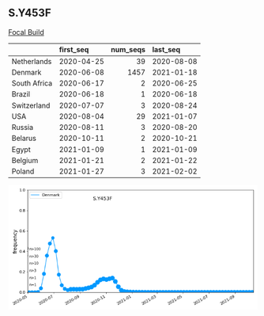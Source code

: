 

## S.Y453F
[Focal Build](https://nextstrain.org/groups/neherlab/ncov/S.Y453F?c=gt-S_453&f_region=Europe)

|              | first_seq   |   num_seqs | last_seq   |
|:-------------|:------------|-----------:|:-----------|
| Netherlands  | 2020-04-25  |         39 | 2020-08-08 |
| Denmark      | 2020-06-08  |       1457 | 2021-01-18 |
| South Africa | 2020-06-17  |          2 | 2020-06-25 |
| Brazil       | 2020-06-18  |          1 | 2020-06-18 |
| Switzerland  | 2020-07-07  |          3 | 2020-08-24 |
| USA          | 2020-08-04  |         29 | 2021-01-07 |
| Russia       | 2020-08-11  |          3 | 2020-08-20 |
| Belarus      | 2020-10-11  |          2 | 2020-10-21 |
| Egypt        | 2021-01-09  |          1 | 2021-01-09 |
| Belgium      | 2021-01-21  |          2 | 2021-01-22 |
| Poland       | 2021-01-27  |          3 | 2021-02-02 |

![Overall trends S.Y453F](/overall_trends_figures/overall_trends_S.Y453F.png)